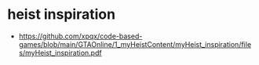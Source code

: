 # heist inspiration


- https://github.com/xpqx/code-based-games/blob/main/GTAOnline/1_myHeistContent/myHeist_inspiration/files/myHeist_inspiration.pdf



